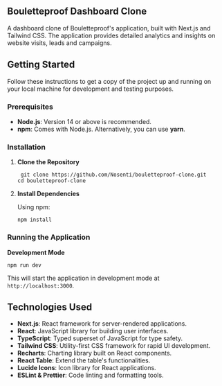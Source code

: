 ## Bouletteproof Dashboard Clone

A dashboard clone of Bouletteproof's application, built with Next.js and Tailwind CSS. The application provides detailed analytics and insights on website visits, leads and campaigns.

## Getting Started

Follow these instructions to get a copy of the project up and running on your local machine for development and testing purposes.

### Prerequisites

- **Node.js**: Version 14 or above is recommended.
- **npm**: Comes with Node.js. Alternatively, you can use **yarn**.

### Installation

1. **Clone the Repository**

   ```
    git clone https://github.com/Nosenti/bouletteproof-clone.git
   cd bouletteproof-clone
   ```

2. **Install Dependencies**

   Using npm:

   ```
   npm install
   ```

### Running the Application

**Development Mode**

```
npm run dev
```

This will start the application in development mode at `http://localhost:3000`.

## Technologies Used

- **Next.js**: React framework for server-rendered applications.
- **React**: JavaScript library for building user interfaces.
- **TypeScript**: Typed superset of JavaScript for type safety.
- **Tailwind CSS**: Utility-first CSS framework for rapid UI development.
- **Recharts**: Charting library built on React components.
- **React Table**: Extend the table's functionalities.
- **Lucide Icons**: Icon library for React applications.
- **ESLint & Prettier**: Code linting and formatting tools.